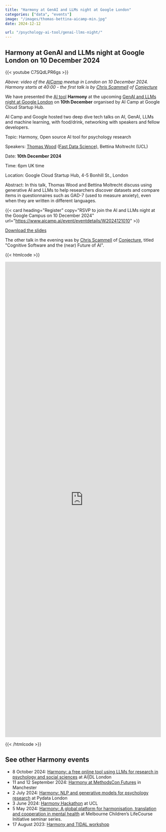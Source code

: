```yaml
---
title: "Harmony at GenAI and LLMs night at Google London"
categories: ["data", "events"]
image: "/images/thomas-bettina-aicamp-min.jpg"
date: 2024-12-12

url: "/psychology-ai-tool/genai-llms-night/"
---
```


## Harmony at GenAI and LLMs night at Google London on 10 December 2024

{{< youtube C7SQdLPR6gs >}}

*Above: video of the [AICamp](https://www.aicamp.ai/) meetup in London on 10 December 2024. Harmony starts at 40:00 - the first talk is by [Chris Scammell](https://www.linkedin.com/in/chris-scammell/) of [Conjecture](https://www.conjecture.dev/)*

We have presented the [AI tool](/psychology-ai-tool/) **Harmony**  at the upcoming [GenAI and LLMs night at Google London](https://www.aicamp.ai/event/eventdetails/W2024121010) on **10th December**  organised by AI Camp at Google Cloud Startup Hub.

AI Camp and Google hosted two deep dive tech talks on AI, GenAI, LLMs and machine learning, with food/drink, networking with speakers and fellow developers.

Topic: Harmony, Open source AI tool for psychology research

Speakers: [Thomas Wood](https://freelancedatascientist.net/) ([Fast Data Science](https://fastdatascience.com/)),  Bettina Moltrecht (UCL)

Date: **10th December 2024**

Time: 6pm UK time

Location: Google Cloud Startup Hub, 4-5 Bonhill St., London

Abstract: In this talk, Thomas Wood and Bettina Moltrecht discuss using generative AI and LLMs to help researchers discover datasets and compare items in questionnaires such as GAD-7 (used to measure anxiety), even when they are written in different languages.

{{< card heading="Register" copy="RSVP to join the AI and LLMs night at the Google Campus on 10 December 2024" url="https://www.aicamp.ai/event/eventdetails/W2024121010" >}}


[Download the slides](/20241210-harmony-aicamp-google-presentation.pdf)


The other talk in the evening was by [Chris Scammell](https://www.linkedin.com/in/chris-scammell/) of [Conjecture](https://www.conjecture.dev/), titled "Cognitive Software and the (near) Future of AI".

{{< htmlcode >}}

<iframe src="https://www.linkedin.com/embed/feed/update/urn:li:ugcPost:7272943791806816256" height="1536" width="504" frameborder="0" allowfullscreen="" title="Embedded post"></iframe>

{{< /htmlcode >}}


## See other Harmony events


* 8 October 2024: [Harmony: a free online tool using LLMs for research in psychology and social sciences](/psychology-ai-tool/aidl-meetup/)  at AI|DL London
* 11 and 12 September 2024: [Harmony at MethodsCon Futures](/ai-in-mental-health/harmony-at-methodscon-futures/
) in Manchester
* 2 July 2024: [Harmony: NLP and generative models for psychology research](/open-source-for-social-science/pydata-meetup/)  at Pydata London
* 3 June 2024: [Harmony Hackathon](/open-source-for-social-science/hackathon/) at UCL
* 5 May 2024: [Harmony: A global platform for harmonisation, translation and cooperation in mental health](/ai-in-mental-health/harmony-at-lifecourse-seminar/) at  Melbourne Children’s LifeCourse Initiative seminar series.
* 17 August 2023: [Harmony and TIDAL workshop](/ai-in-mental-health/harmony-and-tidal-workshop)
